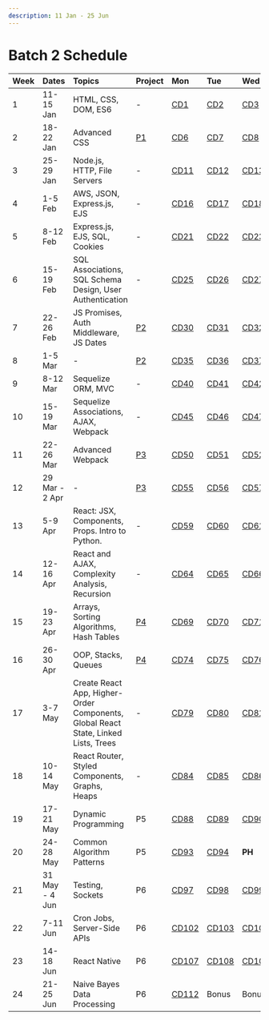 ```yaml
---
description: 11 Jan - 25 Jun
---
```


# Batch 2 Schedule

| Week | Dates          | Topics                                                                             | Project                                             | Mon                         | Tue                         | Wed                         | Thu                         | Fri                         |
| :--- | :------------- | :--------------------------------------------------------------------------------- | :-------------------------------------------------- | :-------------------------- | :-------------------------- | :-------------------------- | :-------------------------- | :-------------------------- |
| 1    | 11-15 Jan      | HTML, CSS, DOM, ES6                                                                | -                                                   | [CD1](course-days/#cd1)     | [CD2](course-days/#cd2)     | [CD3](course-days/#cd3)     | [CD4](course-days/#cd4)     | [CD5](course-days/#cd5)     |
| 2    | 18-22 Jan      | Advanced CSS                                                                       | [P1](../projects/project-1-video-poker.md)          | [CD6](course-days/#cd6)     | [CD7](course-days/#cd7)     | [CD8](course-days/#cd8)     | [CD9](course-days/#cd9)     | [CD10](course-days/#cd10)   |
| 3    | 25-29 Jan      | Node.js, HTTP, File Servers                                                        | -                                                   | [CD11](course-days/#cd11)   | [CD12](course-days/#cd12)   | [CD13](course-days/#cd13)   | [CD14](course-days/#cd14)   | [CD15](course-days/#cd15)   |
| 4    | 1-5 Feb        | AWS, JSON, Express.js, EJS                                                         | -                                                   | [CD16](course-days/#cd16)   | [CD17](course-days/#cd17)   | [CD18](course-days/#cd18)   | [CD19](course-days/#cd19)   | [CD20](course-days/#cd20)   |
| 5    | 8-12 Feb       | Express.js, EJS, SQL, Cookies                                                      | -                                                   | [CD21](course-days/#cd21)   | [CD22](course-days/#cd22)   | [CD23](course-days/#cd23)   | [CD24](course-days/#cd24)   | **PH**                      |
| 6    | 15-19 Feb      | SQL Associations, SQL Schema Design, User Authentication                           | -                                                   | [CD25](course-days/#cd25)   | [CD26](course-days/#cd26)   | [CD27](course-days/#cd27)   | [CD28](course-days/#cd28)   | [CD29](course-days/#cd29)   |
| 7    | 22-26 Feb      | JS Promises, Auth Middleware, JS Dates                                             | [P2](../projects/project-2-server-side-app.md)      | [CD30](course-days/#cd30)   | [CD31](course-days/#cd31)   | [CD32](course-days/#cd32)   | [CD33](course-days/#cd33)   | [CD34](course-days/#cd34)   |
| 8    | 1-5 Mar        | -                                                                                  | [P2](../projects/project-2-server-side-app.md)      | [CD35](course-days/#cd35)   | [CD36](course-days/#cd36)   | [CD37](course-days/#cd37)   | [CD38](course-days/#cd38)   | [CD39](course-days/#cd39)   |
| 9    | 8-12 Mar       | Sequelize ORM, MVC                                                                 | -                                                   | [CD40](course-days/#cd40)   | [CD41](course-days/#cd41)   | [CD42](course-days/#cd42)   | [CD43](course-days/#cd43)   | [CD44](course-days/#cd44)   |
| 10   | 15-19 Mar      | Sequelize Associations, AJAX, Webpack                                              | -                                                   | [CD45](course-days/#cd45)   | [CD46](course-days/#cd46)   | [CD47](course-days/#cd47)   | [CD48](course-days/#cd48)   | [CD49](course-days/#cd49)   |
| 11   | 22-26 Mar      | Advanced Webpack                                                                   | [P3](../projects/project-3-full-stack-game.md)      | [CD50](course-days/#cd50)   | [CD51](course-days/#cd51)   | [CD52](course-days/#cd52)   | [CD53](course-days/#cd53)   | [CD54](course-days/#cd54)   |
| 12   | 29 Mar - 2 Apr | -                                                                                  | [P3](../projects/project-3-full-stack-game.md)      | [CD55](course-days/#cd55)   | [CD56](course-days/#cd56)   | [CD57](course-days/#cd57)   | [CD58](course-days/#cd58)   | **PH**                      |
| 13   | 5-9 Apr        | React: JSX, Components, Props. Intro to Python.                                    | -                                                   | [CD59](course-days/#cd59)   | [CD60](course-days/#cd60)   | [CD61](course-days/#cd61)   | [CD62](course-days/#cd62)   | [CD63](course-days/#cd63)   |
| 14   | 12-16 Apr      | React and AJAX, Complexity Analysis, Recursion                                     | -                                                   | [CD64](course-days/#cd64)   | [CD65](course-days/#cd65)   | [CD66](course-days/#cd66)   | [CD67](course-days/#cd67)   | [CD68](course-days/#cd68)   |
| 15   | 19-23 Apr      | Arrays, Sorting Algorithms, Hash Tables                                            | [P4](../projects/project-4-full-stack-react-app.md) | [CD69](course-days/#cd69)   | [CD70](course-days/#cd70)   | [CD71](course-days/#cd71)   | [CD72](course-days/#cd72)   | [CD73](course-days/#cd73)   |
| 16   | 26-30 Apr      | OOP, Stacks, Queues                                                                | [P4](../projects/project-4-full-stack-react-app.md) | [CD74](course-days/#cd74)   | [CD75](course-days/#cd75)   | [CD76](course-days/#cd76)   | [CD77](course-days/#cd77)   | [CD78](course-days/#cd78)   |
| 17   | 3-7 May        | Create React App, Higher-Order Components, Global React State, Linked Lists, Trees | -                                                   | [CD79](course-days/#cd79)   | [CD80](course-days/#cd80)   | [CD81](course-days/#cd81)   | [CD82](course-days/#cd82)   | [CD83](course-days/#cd83)   |
| 18   | 10-14 May      | React Router, Styled Components, Graphs, Heaps                                     | -                                                   | [CD84](course-days/#cd84)   | [CD85](course-days/#cd85)   | [CD86](course-days/#cd86)   | **PH**                      | [CD87](course-days/#cd87)   |
| 19   | 17-21 May      | Dynamic Programming                                                                | P5                                                  | [CD88](course-days/#cd88)   | [CD89](course-days/#cd89)   | [CD90](course-days/#cd90)   | [CD91](course-days/#cd91)   | [CD92](course-days/#cd92)   |
| 20   | 24-28 May      | Common Algorithm Patterns                                                          | P5                                                  | [CD93](course-days/#cd93)   | [CD94](course-days/#cd94)   | **PH**                      | [CD95](course-days/#cd95)   | [CD96](course-days/#cd96)   |
| 21   | 31 May - 4 Jun | Testing, Sockets                                                                   | P6                                                  | [CD97](course-days/#cd97)   | [CD98](course-days/#cd98)   | [CD99](course-days/#cd99)   | [CD100](course-days/#cd100) | [CD101](course-days/#cd101) |
| 22   | 7-11 Jun       | Cron Jobs, Server-Side APIs                                                        | P6                                                  | [CD102](course-days/#cd102) | [CD103](course-days/#cd103) | [CD104](course-days/#cd104) | [CD105](course-days/#cd105) | [CD106](course-days/#cd106) |
| 23   | 14-18 Jun      | React Native                                                                       | P6                                                  | [CD107](course-days/#cd107) | [CD108](course-days/#cd108) | [CD109](course-days/#cd109) | [CD110](course-days/#cd110) | [CD111](course-days/#cd111) |
| 24   | 21-25 Jun      | Naive Bayes Data Processing                                                        | P6                                                  | [CD112](course-days/#cd112) | Bonus                       | Bonus                       | Bonus                       | Bonus                       |
